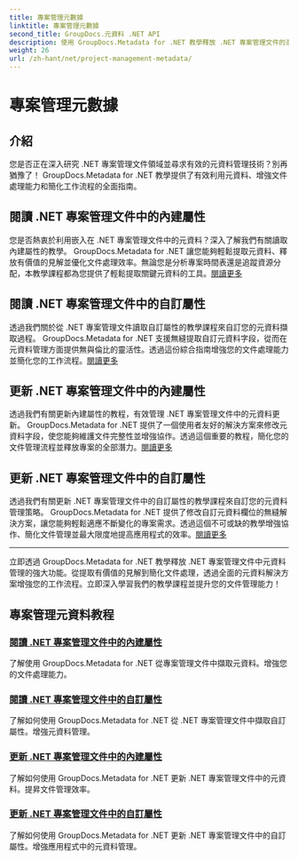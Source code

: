 ```yaml
---
title: 專案管理元數據
linktitle: 專案管理元數據
second_title: GroupDocs.元資料 .NET API
description: 使用 GroupDocs.Metadata for .NET 教學釋放 .NET 專案管理文件的潛力。輕鬆擷取、更新和管理元資料。
weight: 26
url: /zh-hant/net/project-management-metadata/
---
```


# 專案管理元數據


## 介紹

您是否正在深入研究 .NET 專案管理文件領域並尋求有效的元資料管理技術？別再猶豫了！ GroupDocs.Metadata for .NET 教學提供了有效利用元資料、增強文件處理能力和簡化工作流程的全面指南。

## 閱讀 .NET 專案管理文件中的內建屬性

您是否熱衷於利用嵌入在 .NET 專案管理文件中的元資料？深入了解我們有關讀取內建屬性的教學。 GroupDocs.Metadata for .NET 讓您能夠輕鬆提取元資料、釋放有價值的見解並優化文件處理效率。無論您是分析專案時間表還是追蹤資源分配，本教學課程都為您提供了輕鬆提取關鍵元資料的工具。[閱讀更多](./read-built-in-properties-project-management-documents/)

## 閱讀 .NET 專案管理文件中的自訂屬性

透過我們關於從 .NET 專案管理文件讀取自訂屬性的教學課程來自訂您的元資料擷取過程。 GroupDocs.Metadata for .NET 支援無縫提取自訂元資料字段，從而在元資料管理方面提供無與倫比的靈活性。透過這份綜合指南增強您的文件處理能力並簡化您的工作流程。[閱讀更多](./read-custom-properties-project-management-documents/)

## 更新 .NET 專案管理文件中的內建屬性

透過我們有關更新內建屬性的教程，有效管理 .NET 專案管理文件中的元資料更新。 GroupDocs.Metadata for .NET 提供了一個使用者友好的解決方案來修改元資料字段，使您能夠維護文件完整性並增強協作。透過這個重要的教程，簡化您的文件管理流程並釋放專案的全部潛力。[閱讀更多](./update-built-in-properties-project-management-documents/)

## 更新 .NET 專案管理文件中的自訂屬性

透過我們有關更新 .NET 專案管理文件中的自訂屬性的教學課程來自訂您的元資料管理策略。 GroupDocs.Metadata for .NET 提供了修改自訂元資料欄位的無縫解決方案，讓您能夠輕鬆適應不斷變化的專案需求。透過這個不可或缺的教學增強協作、簡化文件管理並最大限度地提高應用程式的效率。[閱讀更多](./update-custom-properties-project-management-documents/)

----

立即透過 GroupDocs.Metadata for .NET 教學釋放 .NET 專案管理文件中元資料管理的強大功能。從提取有價值的見解到簡化文件處理，透過全面的元資料解決方案增強您的工作流程。立即深入學習我們的教學課程並提升您的文件管理能力！
## 專案管理元資料教程
### [閱讀 .NET 專案管理文件中的內建屬性](./read-built-in-properties-project-management-documents/)
了解使用 GroupDocs.Metadata for .NET 從專案管理文件中擷取元資料。增強您的文件處理能力。
### [閱讀 .NET 專案管理文件中的自訂屬性](./read-custom-properties-project-management-documents/)
了解如何使用 GroupDocs.Metadata for .NET 從 .NET 專案管理文件中擷取自訂屬性。增強元資料管理。
### [更新 .NET 專案管理文件中的內建屬性](./update-built-in-properties-project-management-documents/)
了解如何使用 GroupDocs.Metadata for .NET 更新 .NET 專案管理文件中的元資料。提昇文件管理效率。
### [更新 .NET 專案管理文件中的自訂屬性](./update-custom-properties-project-management-documents/)
了解如何使用 GroupDocs.Metadata for .NET 更新 .NET 專案管理文件中的自訂屬性。增強應用程式中的元資料管理。